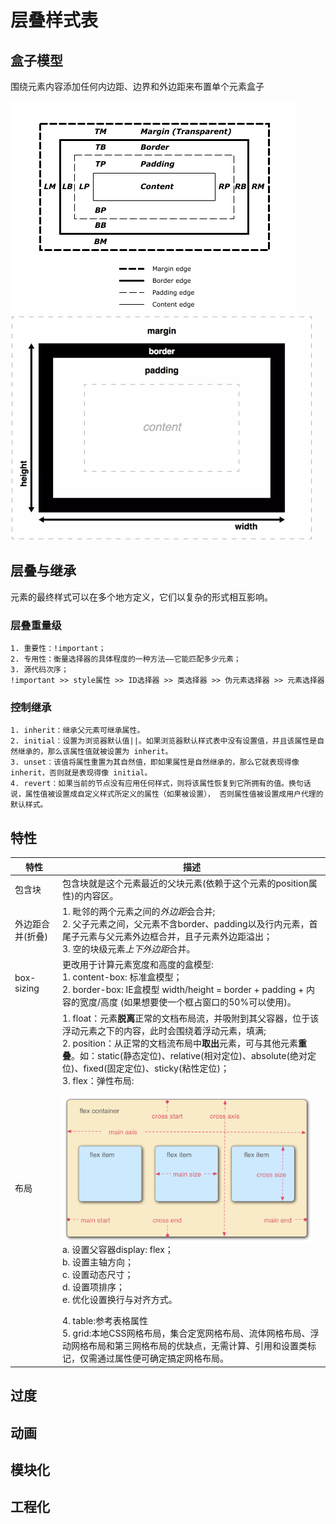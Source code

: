 # 层叠样式表

## 盒子模型

围绕元素内容添加任何内边距、边界和外边距来布置单个元素盒子

![标准盒子模型](../../.source/标准盒子模型.png "标准盒子模型")
![标准盒子模型](../../.source/IE盒子模型.png "IE盒子模型")

## 层叠与继承

元素的最终样式可以在多个地方定义，它们以复杂的形式相互影响。

### 层叠重量级

    1. 重要性：!important；
    2. 专用性：衡量选择器的具体程度的一种方法——它能匹配多少元素；
    3. 源代码次序；
    !important >> style属性 >> ID选择器 >> 类选择器 >> 伪元素选择器 >> 元素选择器

### 控制继承

    1. inherit：继承父元素可继承属性。
    2. initial：设置为浏览器默认值||。如果浏览器默认样式表中没有设置值，并且该属性是自然继承的，那么该属性值就被设置为 inherit。
    3. unset：该值将属性重置为其自然值，即如果属性是自然继承的，那么它就表现得像 inherit，否则就是表现得像 initial。
    4. revert：如果当前的节点没有应用任何样式，则将该属性恢复到它所拥有的值。换句话说，属性值被设置成自定义样式所定义的属性（如果被设置）， 否则属性值被设置成用户代理的默认样式。

## 特性

特性            |描述
----------------|---------
包含块          |包含块就是这个元素最近的父块元素(依赖于这个元素的position属性)的内容区。 
外边距合并(折叠) |1. 毗邻的两个元素之间的*外边距*会合并; <br/>2. 父子元素之间，父元素不含border、padding以及行内元素，首尾子元素与父元素外边框合并，且子元素外边距溢出；<br/> 3. 空的块级元素*上下外边距*合并。
box-sizing      |更改用于计算元素宽度和高度的盒模型:<br/>1. content-box: 标准盒模型；<br/>2. border-box: IE盒模型 width/height = border + padding + 内容的宽度/高度 (如果想要使一个框占窗口的50%可以使用)。
布局            |1. float：元素**脱离**正常的文档布局流，并吸附到其父容器，位于该浮动元素之下的内容，此时会围绕着浮动元素，填满;<br/>2. position：从正常的文档流布局中**取出**元素，可与其他元素**重叠**。如：static(静态定位)、relative(相对定位)、absolute(绝对定位)、fixed(固定定位)、sticky(粘性定位)；<br/>3. flex：弹性布局:<br/><p style="overflow: hidden;"><img src="../../.source/flex_terms.png" style="float: left;width: 400px;margin-right: 10px;"/> a. 设置父容器display: flex；<br/>b. 设置主轴方向；<br/>c. 设置动态尺寸；<br/>d. 设置项排序；<br/>e. 优化设置换行与对齐方式。</p>4. table:参考表格属性<br/>5. grid:本地CSS网格布局，集合定宽网格布局、流体网格布局、浮动网格布局和第三网格布局的优缺点，无需计算、引用和设置类标记，仅需通过属性便可确定搞定网格布局。

## 过度

## 动画

## 模块化

## 工程化
